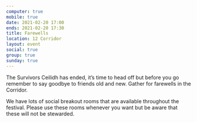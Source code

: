 ```yaml
---
computer: true
mobile: true
date: 2021-02-20 17:00
ends: 2021-02-20 17:30
title: Farewells
location: 12 Corridor
layout: event
social: true
group: true
sunday: true
---
```

The Survivors Ceilidh has ended, it’s time to head off but before you go remember to say goodbye to friends old and new. Gather for farewells in the Corridor. 

We have lots of social breakout rooms that are available throughout the festival. Please use these rooms whenever you want but be aware that these will not be stewarded. 
